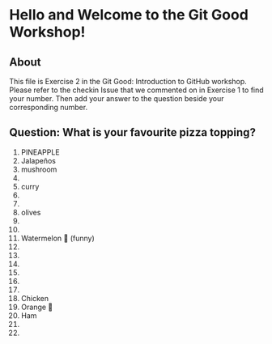 # Hello and Welcome to the Git Good Workshop! 

## About 

This file is Exercise 2 in the Git Good: Introduction to GitHub workshop. 
Please refer to the checkin Issue that we commented on in Exercise 1 to find your number. Then add your answer to the question beside your corresponding number.

## Question: What is your favourite pizza topping?

1. PINEAPPLE
2. Jalapeños 
3. mushroom
4. 
5. curry
6. 
7. 
8. olives
9. 
10. 
11. Watermelon 🍉 (funny) 
12. 
13. 
14. 
15. 
16. 
17. 
18. Chicken
19. Orange 🍊 
20. Ham
21. 
22. 

